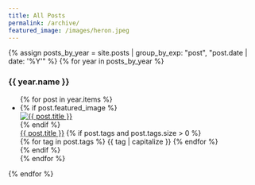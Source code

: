 ```yaml
---
title: All Posts
permalink: /archive/
featured_image: /images/heron.jpeg
---
```


{% assign posts_by_year = site.posts | group_by_exp: "post", "post.date | date: '%Y'" %}
{% for year in posts_by_year %}
<h3>{{ year.name }}</h3>
<ul>
  {% for post in year.items %}
  <li class="archive-post">
    {% if post.featured_image %}
      <div class="archive-thumbnail">
        <a href="{{ post.url }}">
          <img src="{{ post.featured_image }}" alt="{{ post.title }}">
        </a>
      </div>
    {% endif %}
    <div class="archive-content">
      <a href="{{ post.url }}">{{ post.title }}</a>
      {% if post.tags and post.tags.size > 0 %}
        <div class="tag-pills">
          {% for tag in post.tags %}
            <span class="tag-pill">{{ tag | capitalize }}</span>
          {% endfor %}
        </div>
      {% endif %}
    </div>
  </li>
  {% endfor %}
</ul>
{% endfor %}
